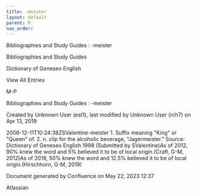 ```yaml
---
title: -meister
layout: default
parent: M
nav_order:
---
```


Bibliographies and Study Guides : -meister

Bibliographies and Study Guides

Dictionary of Geneseo English

View All Entries

M-P

Bibliographies and Study Guides : -meister

Created by  Unknown User (est1), last modified by  Unknown User (rch7) on Apr 13, 2019

2006-12-11T10:24:38ZSValentine-meister 1. Suffix meaning &quot;King&quot; or &quot;Queen&quot; of. 2. n. clip for the alcoholic beverage, &quot;Jagermeister.&quot; Source: Dictionary of Geneseo English 1998 (Submitted by SValentine)As of 2012, 90% knew the word and 5% believed it to be of local origin.(Craft, G-M, 2012)As of 2019, 50% knew the word and 12.5% believed it to be of local origin.(Hirschhorn, G-M, 2019)

Document generated by Confluence on May 22, 2023 12:37

Atlassian
